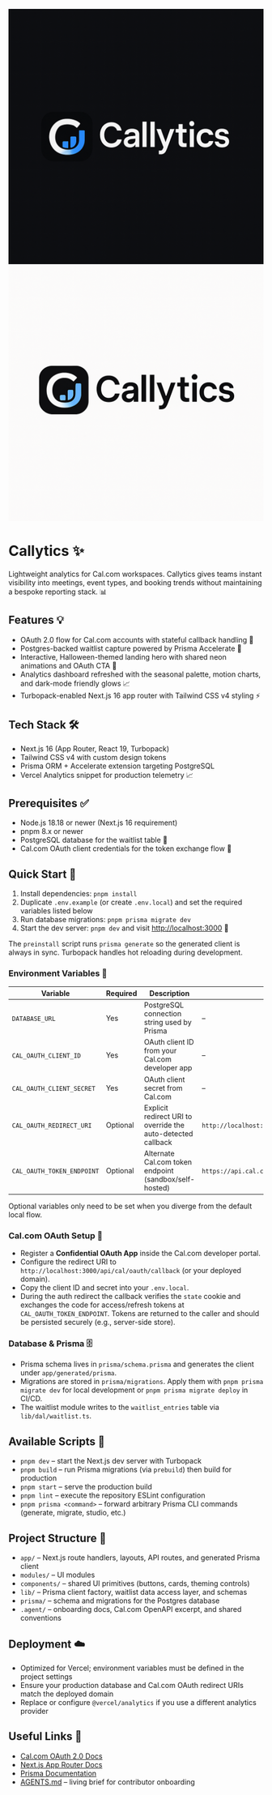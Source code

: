 ![Callytics Logo](./public/logo/callytics-logo-wordmark-dark.png#gh-dark-mode-only)
![Callytics Logo](./public/logo/callytics-logo-wordmark-light.png#gh-light-mode-only)

# Callytics ✨

Lightweight analytics for Cal.com workspaces. Callytics gives teams instant visibility into meetings, event types, and booking trends without maintaining a bespoke reporting stack. 📊

## Features 💡
- OAuth 2.0 flow for Cal.com accounts with stateful callback handling 🔐
- Postgres-backed waitlist capture powered by Prisma Accelerate 📨
- Interactive, Halloween-themed landing hero with shared neon animations and OAuth CTA 🎃
- Analytics dashboard refreshed with the seasonal palette, motion charts, and dark-mode friendly glows 📈
- Turbopack-enabled Next.js 16 app router with Tailwind CSS v4 styling ⚡️

## Tech Stack 🛠️
- Next.js 16 (App Router, React 19, Turbopack)
- Tailwind CSS v4 with custom design tokens
- Prisma ORM + Accelerate extension targeting PostgreSQL
- Vercel Analytics snippet for production telemetry 📈

## Prerequisites ✅
- Node.js 18.18 or newer (Next.js 16 requirement)
- pnpm 8.x or newer
- PostgreSQL database for the waitlist table 🐘
- Cal.com OAuth client credentials for the token exchange flow 🔑

## Quick Start 🚀
1. Install dependencies: `pnpm install`
2. Duplicate `.env.example` (or create `.env.local`) and set the required variables listed below
3. Run database migrations: `pnpm prisma migrate dev`
4. Start the dev server: `pnpm dev` and visit [http://localhost:3000](http://localhost:3000) 🎯

The `preinstall` script runs `prisma generate` so the generated client is always in sync. Turbopack handles hot reloading during development.

### Environment Variables 🌱
| Variable | Required | Description | Default |
| --- | --- | --- | --- |
| `DATABASE_URL` | Yes | PostgreSQL connection string used by Prisma | – |
| `CAL_OAUTH_CLIENT_ID` | Yes | OAuth client ID from your Cal.com developer app | – |
| `CAL_OAUTH_CLIENT_SECRET` | Yes | OAuth client secret from Cal.com | – |
| `CAL_OAUTH_REDIRECT_URI` | Optional | Explicit redirect URI to override the auto-detected callback | `http://localhost:3000/api/cal/oauth/callback` |
| `CAL_OAUTH_TOKEN_ENDPOINT` | Optional | Alternate Cal.com token endpoint (sandbox/self-hosted) | `https://api.cal.com/v2/oauth/token` |

Optional variables only need to be set when you diverge from the default local flow.

### Cal.com OAuth Setup 🤝
- Register a **Confidential OAuth App** inside the Cal.com developer portal.
- Configure the redirect URI to `http://localhost:3000/api/cal/oauth/callback` (or your deployed domain).
- Copy the client ID and secret into your `.env.local`.
- During the auth redirect the callback verifies the `state` cookie and exchanges the code for access/refresh tokens at `CAL_OAUTH_TOKEN_ENDPOINT`. Tokens are returned to the caller and should be persisted securely (e.g., server-side store).

### Database & Prisma 🗄️
- Prisma schema lives in `prisma/schema.prisma` and generates the client under `app/generated/prisma`.
- Migrations are stored in `prisma/migrations`. Apply them with `pnpm prisma migrate dev` for local development or `pnpm prisma migrate deploy` in CI/CD.
- The waitlist module writes to the `waitlist_entries` table via `lib/dal/waitlist.ts`.

## Available Scripts 🧰
- `pnpm dev` – start the Next.js dev server with Turbopack
- `pnpm build` – run Prisma migrations (via `prebuild`) then build for production
- `pnpm start` – serve the production build
- `pnpm lint` – execute the repository ESLint configuration
- `pnpm prisma <command>` – forward arbitrary Prisma CLI commands (generate, migrate, studio, etc.)

## Project Structure 🧭
- `app/` – Next.js route handlers, layouts, API routes, and generated Prisma client
- `modules/` – UI modules
- `components/` – shared UI primitives (buttons, cards, theming controls)
- `lib/` – Prisma client factory, waitlist data access layer, and schemas
- `prisma/` – schema and migrations for the Postgres database
- `.agent/` – onboarding docs, Cal.com OpenAPI excerpt, and shared conventions

## Deployment ☁️
- Optimized for Vercel; environment variables must be defined in the project settings
- Ensure your production database and Cal.com OAuth redirect URIs match the deployed domain
- Replace or configure `@vercel/analytics` if you use a different analytics provider

## Useful Links 🔗
- [Cal.com OAuth 2.0 Docs](https://cal.com/docs/api-reference/v2/oauth-clients/)
- [Next.js App Router Docs](https://nextjs.org/docs/app)
- [Prisma Documentation](https://www.prisma.io/docs)
- [AGENTS.md](./AGENTS.md) – living brief for contributor onboarding
